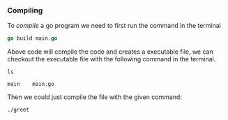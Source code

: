 ### Compiling

To *compile* a go program we need to first run the command in the terminal

```go
go build main.go
```

Above code will compile the code and creates a executable file, we can checkout the executable file with the following command in the terminal.

```
ls

main    main.go
```

Then we could just compile the file with the given command:

```
./greet
```